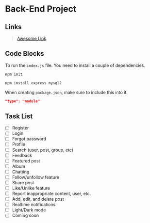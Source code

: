 # Back-End Project

## Links
> [Awesome Link](https://www.youtube.com/watch?v=dQw4w9WgXcQ "Awesome Link")

## Code Blocks
To run the `index.js` file. You need to install a couple of dependencies.
```bash
npm init

npm install express mysql2
```
When creating ```package.json```, make sure to include this into it.
```json
"type": "module"
```

## Task List
* [ ] Register
* [ ] Login
* [ ] Forgot password
* [ ] Profile
* [ ] Search (user, post, group, etc)
* [ ] Feedback
* [ ] Featured post
* [ ] Album
* [ ] Chatting
* [ ] Follow/unfollow feature
* [ ] Share post
* [ ] Like/Unlike feature
* [ ] Report inappropriate content, user, etc.
* [ ] Add, edit, and delete post
* [ ] Realtime notifications
* [ ] Light/Dark mode
* [ ] Coming soon
